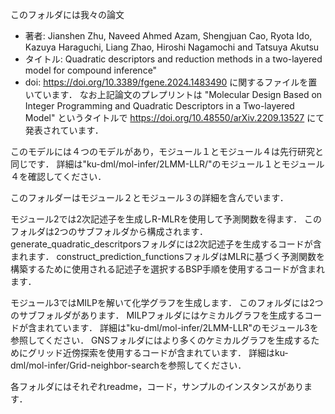 このフォルダには我々の論文
 - 著者: Jianshen Zhu, Naveed Ahmed Azam, Shengjuan Cao, Ryota Ido, Kazuya Haraguchi, Liang Zhao, Hiroshi Nagamochi and Tatsuya Akutsu
 - タイトル: Quadratic descriptors and reduction methods in a two-layered model for compound inference"
 - doi: https://doi.org/10.3389/fgene.2024.1483490
に関するファイルを置いています．
なお上記論文のプレプリントは "Molecular Design Based on Integer Programming and Quadratic Descriptors in a Two-layered Model" というタイトルで
https://doi.org/10.48550/arXiv.2209.13527 にて発表されています．

このモデルには４つのモデルがあり，モジュール１とモジュール４は先行研究と同じです．
詳細は"ku-dml/mol-infer/2LMM-LLR/"のモジュール１とモジュール４を確認してください．

このフォルダーはモジュール２とモジュール３の詳細を含んでいます．

モジュール2では2次記述子を生成しR-MLRを使用して予測関数を得ます．
このフォルダは2つのサブフォルダから構成されます．
	generate_quadratic_descritporsフォルダには2次記述子を生成するコードが含まれます．
	construct_prediction_functionsフォルダはMLRに基づく予測関数を構築するために使用される記述子を選択するBSP手順を使用するコードが含まれます．

モジュール3ではMILPを解いて化学グラフを生成します．
このフォルダには2つのサブフォルダがあります．
	MILPフォルダにはケミカルグラフを生成するコードが含まれています．
	詳細は"ku-dml/mol-infer/2LMM-LLR"のモジュール3を参照してください．
	GNSフォルダにはより多くのケミカルグラフを生成するためにグリッド近傍探索を使用するコードが含まれています．
	詳細はku-dml/mol-infer/Grid-neighbor-searchを参照してください．
	
各フォルダにはそれぞれreadme，コード，サンプルのインスタンスがあります．
